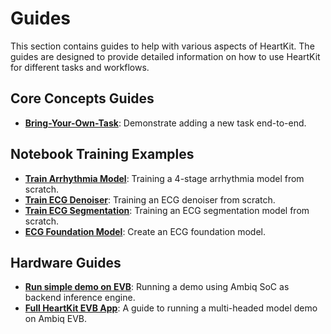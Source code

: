 # Guides

This section contains guides to help with various aspects of HeartKit. The guides are designed to provide detailed information on how to use HeartKit for different tasks and workflows.

## <span class="sk-h2-span">Core Concepts Guides</span>

<!-- - **[Quickstart](../quickstart.md)**: A quick start guide to get you up and running with HeartKit. -->
- **[Bring-Your-Own-Task](byot.ipynb)**: Demonstrate adding a new task end-to-end.

## <span class="sk-h2-span">Notebook Training Examples</span>

- **[Train Arrhythmia Model](train-arrhythmia-model.ipynb)**: Training a 4-stage arrhythmia model from scratch.
- **[Train ECG Denoiser](train-ecg-denoiser.ipynb)**: Training an ECG denoiser from scratch.
- **[Train ECG Segmentation](train-ecg-segmentation.ipynb)**: Training an ECG segmentation model from scratch.
- **[ECG Foundation Model](ecg-foundation-model.ipynb)**: Create an ECG foundation model.

## <span class="sk-h2-span">Hardware Guides</span>

- **[Run simple demo on EVB]()**: Running a demo using Ambiq SoC as backend inference engine.
- **[Full HeartKit EVB App](heartkit-demo.md)**: A guide to running a multi-headed model demo on Ambiq EVB.

